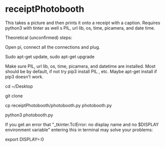 # receiptPhotobooth
This takes a picture and then prints it onto a receipt with a caption.
Requires python3 with tinter as well s PIL, url lib, os, time, picamera, and date time.

Theoretical (unconfirmed) steps:

Open pi, connect all the connections and plug.

Sudo apt-get update, sudo apt-get upgrade

Make sure PIL, url lib, os, time, picamera, and datetime are installed. Most should be by default, if not try pip3 install PIL , etc. Maybe apt-get install if pip3 doesn't work.

cd ~/Desktop

git clone <url>
  
cp receiptPhotobooth/photobooth.py photobooth.py
  
python3 photobooth.py


  
  If you get an error that "_tkinter.TclError: no display name and no $DISPLAY environment variable" entering this in terminal may solve your problems:
  
  export DISPLAY=:0
